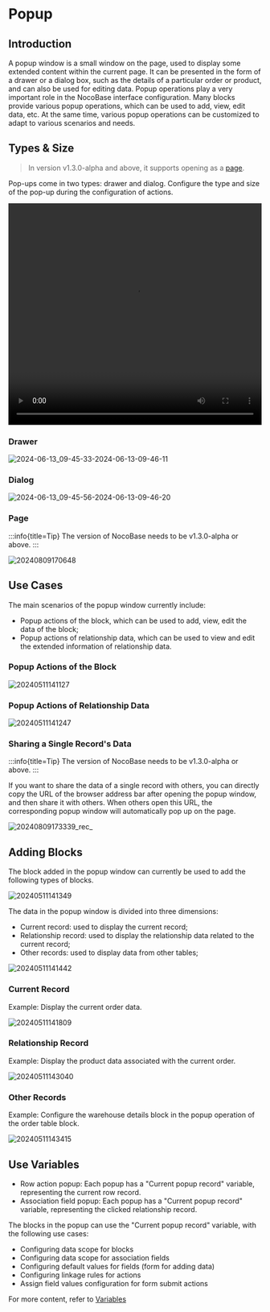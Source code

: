 # Popup

## Introduction

A popup window is a small window on the page, used to display some extended content within the current page. It can be presented in the form of a drawer or a dialog box, such as the details of a particular order or product, and can also be used for editing data. Popup operations play a very important role in the NocoBase interface configuration. Many blocks provide various popup operations, which can be used to add, view, edit data, etc. At the same time, various popup operations can be customized to adapt to various scenarios and needs.

## Types & Size

> In version v1.3.0-alpha and above, it supports opening as a [page](/handbook/ui/pop-up#page).

Pop-ups come in two types: drawer and dialog. Configure the type and size of the pop-up during the configuration of actions.

<video width="100%" height="440" controls>

 <source src="https://static-docs.nocobase.com/z-2024-06-13-09.43.42-2024-06-13-09-44-18.mp4">

</video>

### Drawer

![2024-06-13_09-45-33-2024-06-13-09-46-11](https://static-docs.nocobase.com/2024-06-13_09-45-33-2024-06-13-09-46-11.png)

### Dialog

![2024-06-13_09-45-56-2024-06-13-09-46-20](https://static-docs.nocobase.com/2024-06-13_09-45-56-2024-06-13-09-46-20.png)

### Page

:::info{title=Tip}
The version of NocoBase needs to be v1.3.0-alpha or above.
:::

![20240809170648](https://nocobase-docs.oss-cn-beijing.aliyuncs.com/20240809170648.png)

## Use Cases

The main scenarios of the popup window currently include:

- Popup actions of the block, which can be used to add, view, edit the data of the block;
- Popup actions of relationship data, which can be used to view and edit the extended information of relationship data.

### Popup Actions of the Block

![20240511141127](https://static-docs.nocobase.com/20240511141127.png)

### Popup Actions of Relationship Data

![20240511141247](https://static-docs.nocobase.com/20240511141247.png)

### Sharing a Single Record's Data

:::info{title=Tip}
The version of NocoBase needs to be v1.3.0-alpha or above.
:::

If you want to share the data of a single record with others, you can directly copy the URL of the browser address bar after opening the popup window, and then share it with others. When others open this URL, the corresponding popup window will automatically pop up on the page.

![20240809173339_rec_](https://nocobase-docs.oss-cn-beijing.aliyuncs.com/20240809173339_rec_.gif)

## Adding Blocks

The block added in the popup window can currently be used to add the following types of blocks.

![20240511141349](https://static-docs.nocobase.com/20240511141349.png)

The data in the popup window is divided into three dimensions:

- Current record: used to display the current record;
- Relationship record: used to display the relationship data related to the current record;
- Other records: used to display data from other tables;

![20240511141442](https://static-docs.nocobase.com/20240511141442.png)

### Current Record

Example: Display the current order data.

![20240511141809](https://static-docs.nocobase.com/20240511141809.gif)

### Relationship Record

Example: Display the product data associated with the current order.

![20240511143040](https://static-docs.nocobase.com/20240511143040.gif)

### Other Records

Example: Configure the warehouse details block in the popup operation of the order table block.

![20240511143415](https://static-docs.nocobase.com/20240511143415.gif)

## Use Variables

- Row action popup: Each popup has a "Current popup record" variable, representing the current row record.
- Association field popup: Each popup has a "Current popup record" variable, representing the clicked relationship record.

The blocks in the popup can use the "Current popup record" variable, with the following use cases:

- Configuring data scope for blocks
- Configuring data scope for association fields
- Configuring default values for fields (form for adding data)
- Configuring linkage rules for actions
- Assign field values configuration for form submit actions

For more content, refer to [Variables](/handbook/ui/variables)
